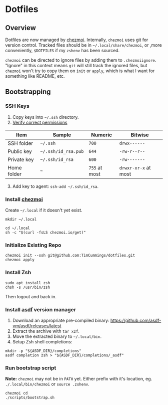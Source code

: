 
# Dotfiles

## Overview

Dotfiles are now managed by [chezmoi](https://www.chezmoi.io/). Internally, `chezmoi` uses git for version control. Tracked files should be in `~/.local/share/chezmoi`, or ,more conveniently, `$DOTFILES` if my `zshenv` has been sourced.

`chezmoi` can be directed to ignore files by adding them to `.chezmoiignore`. "Ignore" in this context means `git` will still track the ignored files, but `chezmoi` won't try to copy them on `init` or `apply`, which is what I want for something like README, etc.

## Bootstrapping


### SSH Keys

1. Copy keys into `~/.ssh` directory.
2. [Verify correct permissions](https://superuser.com/questions/215504/permissions-on-private-key-in-ssh-folder)

| Item        | Sample              | Numeric       | Bitwise              |
|-------------|---------------------|---------------|----------------------|
| SSH folder  | `~/.ssh`            | `700`         | `drwx------`         |
| Public key  | `~/.ssh/id_rsa.pub` | `644`         | `-rw-r--r--`         |
| Private key | `~/.ssh/id_rsa`     | `600`         | `-rw-------`         |
| Home folder | `~`                 | `755` at most | `drwxr-xr-x` at most |

3. Add key to agent: `ssh-add ~/.ssh/id_rsa`.
### Install [chezmoi](https://www.chezmoi.io/)

Create `~/.local` if it doesn't yet exist.

```
mkdir ~/.local
```

```
cd ~/.local
sh -c "$(curl -fsLS chezmoi.io/get)"
```

### Initialize Existing Repo

```
chezmoi init --ssh git@github.com:TimCummings/dotfiles.git
chezmoi apply
```

### Install Zsh

```
sudo apt install zsh
chsh -s /usr/bin/zsh
```

Then logout and back in.

### Install [asdf](https://asdf-vm.com/) version manager

1. Download an appropriate pre-compiled binary: https://github.com/asdf-vm/asdf/releases/latest
2. Extract the archive with `tar xzf`.
3. Move the extracted binary to `~/.local/bin`.
4. Setup Zsh shell completions:

```
mkdir -p "${ASDF_DIR}/completions"
asdf completion zsh > "${ASDF_DIR}/completions/_asdf"
```


### Run bootstrap script

**Note:** `chezmoi` may not be in `PATH` yet. Either prefix with it's location, eg. `./.local/bin/chezmoi` or `source .zshenv`.

```
chezmoi cd
./scripts/bootstrap.sh
```
